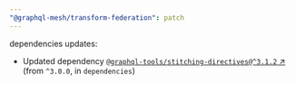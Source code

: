 ```yaml
---
"@graphql-mesh/transform-federation": patch
---
```

dependencies updates:
  - Updated dependency [`@graphql-tools/stitching-directives@^3.1.2` ↗︎](https://www.npmjs.com/package/@graphql-tools/stitching-directives/v/3.1.2) (from `^3.0.0`, in `dependencies`)

